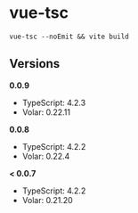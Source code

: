 # vue-tsc

`vue-tsc --noEmit && vite build`

## Versions

**0.0.9**
- TypeScript: 4.2.3
- Volar: 0.22.11

**0.0.8**
- TypeScript: 4.2.2
- Volar: 0.22.4

**< 0.0.7**
- TypeScript: 4.2.2
- Volar: 0.21.20
